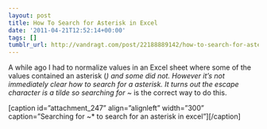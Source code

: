 ```yaml
---
layout: post
title: How To Search for Asterisk in Excel
date: '2011-04-21T12:52:14+00:00'
tags: []
tumblr_url: http://vandragt.com/post/22188889142/how-to-search-for-asterisk-in-excel
---
```

A while ago I had to normalize values in an Excel sheet where some of the values contained an asterisk (*) and some did not. However it’s not immediately clear how to search for a asterisk. It turns out the escape character is a tilde so searching for ~* is the correct way to do this.

[caption id=”attachment_247” align=”alignleft” width=”300” caption=”Searching for ~* to search for an asterisk in excel”][/caption]
